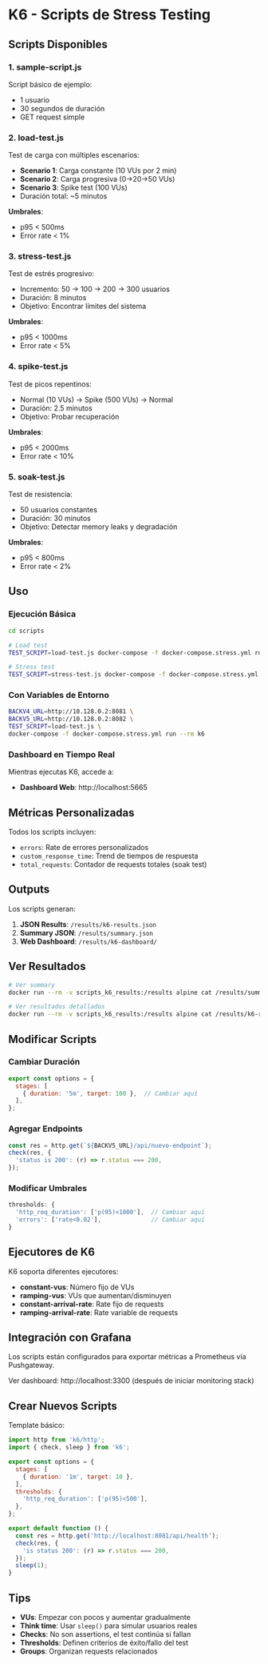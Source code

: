 # K6 - Scripts de Stress Testing

## Scripts Disponibles

### 1. sample-script.js
Script básico de ejemplo:
- 1 usuario
- 30 segundos de duración
- GET request simple

### 2. load-test.js
Test de carga con múltiples escenarios:
- **Scenario 1**: Carga constante (10 VUs por 2 min)
- **Scenario 2**: Carga progresiva (0→20→50 VUs)
- **Scenario 3**: Spike test (100 VUs)
- Duración total: ~5 minutos

**Umbrales**:
- p95 < 500ms
- Error rate < 1%

### 3. stress-test.js
Test de estrés progresivo:
- Incremento: 50 → 100 → 200 → 300 usuarios
- Duración: 8 minutos
- Objetivo: Encontrar límites del sistema

**Umbrales**:
- p95 < 1000ms
- Error rate < 5%

### 4. spike-test.js
Test de picos repentinos:
- Normal (10 VUs) → Spike (500 VUs) → Normal
- Duración: 2.5 minutos
- Objetivo: Probar recuperación

**Umbrales**:
- p95 < 2000ms
- Error rate < 10%

### 5. soak-test.js
Test de resistencia:
- 50 usuarios constantes
- Duración: 30 minutos
- Objetivo: Detectar memory leaks y degradación

**Umbrales**:
- p95 < 800ms
- Error rate < 2%

## Uso

### Ejecución Básica

```bash
cd scripts

# Load test
TEST_SCRIPT=load-test.js docker-compose -f docker-compose.stress.yml run --rm k6

# Stress test
TEST_SCRIPT=stress-test.js docker-compose -f docker-compose.stress.yml run --rm k6
```

### Con Variables de Entorno

```bash
BACKV4_URL=http://10.128.0.2:8081 \
BACKV5_URL=http://10.128.0.2:8082 \
TEST_SCRIPT=load-test.js \
docker-compose -f docker-compose.stress.yml run --rm k6
```

### Dashboard en Tiempo Real

Mientras ejecutas K6, accede a:
- **Dashboard Web**: http://localhost:5665

## Métricas Personalizadas

Todos los scripts incluyen:
- `errors`: Rate de errores personalizados
- `custom_response_time`: Trend de tiempos de respuesta
- `total_requests`: Contador de requests totales (soak test)

## Outputs

Los scripts generan:
1. **JSON Results**: `/results/k6-results.json`
2. **Summary JSON**: `/results/summary.json`
3. **Web Dashboard**: `/results/k6-dashboard/`

## Ver Resultados

```bash
# Ver summary
docker run --rm -v scripts_k6_results:/results alpine cat /results/summary.json | jq

# Ver resultados detallados
docker run --rm -v scripts_k6_results:/results alpine cat /results/k6-results.json | jq
```

## Modificar Scripts

### Cambiar Duración

```javascript
export const options = {
  stages: [
    { duration: '5m', target: 100 },  // Cambiar aquí
  ],
};
```

### Agregar Endpoints

```javascript
const res = http.get(`${BACKV5_URL}/api/nuevo-endpoint`);
check(res, {
  'status is 200': (r) => r.status === 200,
});
```

### Modificar Umbrales

```javascript
thresholds: {
  'http_req_duration': ['p(95)<1000'],  // Cambiar aquí
  'errors': ['rate<0.02'],              // Cambiar aquí
}
```

## Ejecutores de K6

K6 soporta diferentes ejecutores:

- **constant-vus**: Número fijo de VUs
- **ramping-vus**: VUs que aumentan/disminuyen
- **constant-arrival-rate**: Rate fijo de requests
- **ramping-arrival-rate**: Rate variable de requests

## Integración con Grafana

Los scripts están configurados para exportar métricas a Prometheus vía Pushgateway.

Ver dashboard: http://localhost:3300 (después de iniciar monitoring stack)

## Crear Nuevos Scripts

Template básico:

```javascript
import http from 'k6/http';
import { check, sleep } from 'k6';

export const options = {
  stages: [
    { duration: '1m', target: 10 },
  ],
  thresholds: {
    'http_req_duration': ['p(95)<500'],
  },
};

export default function () {
  const res = http.get('http://localhost:8081/api/health');
  check(res, {
    'is status 200': (r) => r.status === 200,
  });
  sleep(1);
}
```

## Tips

- **VUs**: Empezar con pocos y aumentar gradualmente
- **Think time**: Usar `sleep()` para simular usuarios reales
- **Checks**: No son assertions, el test continúa si fallan
- **Thresholds**: Definen criterios de éxito/fallo del test
- **Groups**: Organizan requests relacionados
